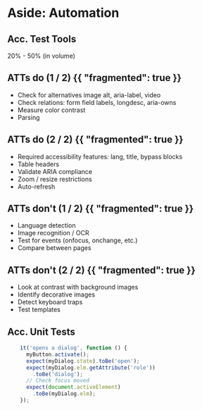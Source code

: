 # Aside: Automation

## Acc. Test Tools

20% - 50% (in volume)

## ATTs do (1 / 2) {{ "fragmented": true }}
- Check for alternatives
  image alt, aria-label, video <caption>
- Check relations:
  form field labels, longdesc, aria-owns
- Measure color contrast
- Parsing

## ATTs do (2 / 2) {{ "fragmented": true }}
- Required accessibility features:
  lang, title, bypass blocks
- Table headers
- Validate ARIA compliance
- Zoom / resize restrictions
- Auto-refresh

## ATTs don't (1 / 2) {{ "fragmented": true }}
- Language detection
- Image recognition / OCR
- Test for events (onfocus, onchange, etc.)
- Compare between pages

## ATTs don't (2 / 2) {{ "fragmented": true }}
- Look at contrast with background images
- Identify decorative images
- Detect keyboard traps
- Test templates

## Acc. Unit Tests
```javascript
    ìt('opens a dialog', function () {
      myButton.activate();
      expect(myDialog.state).toBe('open');
      expect(myDialog.elm.getAttribute('role'))
        .toBe('dialog');
      // Check focus moved
      expect(document.activeElement)
        .toBe(myDialog.elm);
    });
```
